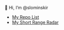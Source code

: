 👋 Hi, I’m @slominskir

- [My Repo List](https://gist.github.com/slominskir/dcd7c2446665bf86154b51d2cb4a14de)
- [My Short Range Radar](https://github.com/orgs/JeffersonLab/projects/47)
